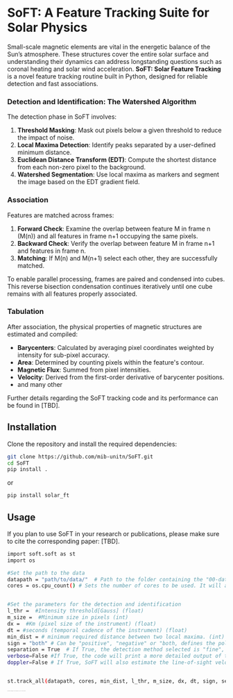 # SoFT: A Feature Tracking Suite for Solar Physics

Small-scale magnetic elements are vital in the energetic balance of the Sun’s atmosphere. These structures cover the entire solar surface and understanding their dynamics can address longstanding questions such as coronal heating and solar wind acceleration. **SoFT: Solar Feature Tracking** is a novel feature tracking routine built in Python, designed for reliable detection and fast associations.

### Detection and Identification: The Watershed Algorithm

The detection phase in SoFT involves:

1. **Threshold Masking**: Mask out pixels below a given threshold to reduce the impact of noise.
2. **Local Maxima Detection**: Identify peaks separated by a user-defined minimum distance.
3. **Euclidean Distance Transform (EDT)**: Compute the shortest distance from each non-zero pixel to the background.
4. **Watershed Segmentation**: Use local maxima as markers and segment the image based on the EDT gradient field.

### Association

Features are matched across frames:

1. **Forward Check**: Examine the overlap between feature M in frame n (M(n)) and all features in frame n+1 occupying the same pixels.
2. **Backward Check**: Verify the overlap between feature M in frame n+1 and features in frame n.
3. **Matching**: If M(n) and M(n+1) select each other, they are successfully matched.

To enable parallel processing, frames are paired and condensed into cubes. This reverse bisection condensation continues iteratively until one cube remains with all features properly associated.

### Tabulation

After association, the physical properties of magnetic structures are estimated and compiled:

- **Barycenters**: Calculated by averaging pixel coordinates weighted by intensity for sub-pixel accuracy.
- **Area**: Determined by counting pixels within the feature's contour.
- **Magnetic Flux**: Summed from pixel intensities.
- **Velocity**: Derived from the first-order derivative of barycenter positions.
- and many other


Further details regarding the SoFT tracking code and its performance can be found in [TBD].

## Installation

Clone the repository and install the required dependencies:

```sh
git clone https://github.com/mib-unitn/SoFT.git
cd SoFT
pip install .
```
or

```sh
pip install solar_ft
```

## Usage

If you plan to use SoFT in your research or publications, please make sure to cite the corresponding paper: [TBD].

```sh
import soft.soft as st
import os

#Set the path to the data
datapath = "path/to/data/"  # Path to the folder containing the "00-data" directory, which should include all the frames in single .fits files.
cores = os.cpu_count() # Sets the number of cores to be used. It will always be selected the minimum between the number of cores available and the number of frames in the data.


#Set the parameters for the detection and identification
l_thr =  #Intensity threshold[Gauss] (float)
m_size =  #Minimum size in pixels (int)
dx =  #Km (pixel size of the instrument) (float)
dt = #seconds (temporal cadence of the instrument) (float)
min_dist = # minimum required distance between two local maxima. (int)
sign = "both" # Can be "positive", "negative" or "both, defines the polarity of the features to be tracked (str)
separation = True  # If True, the detection method selected is "fine", if False, the detection method selected is "coarse". Check the paper for more details on the detection methods (bool)
verbose=False #If True, the code will print a more detailed output of the tracking process (bool)
doppler=False # If True, SoFT will also estimate the line-of-sight velocity within the detected features from separate dopplergram files in the 00b-data folder (bool)


st.track_all(datapath, cores, min_dist, l_thr, m_size, dx, dt, sign, separation, verbose, doppler)
```




<sub><sup><sub><sup><sub><sup><sub><sup><sub><sup><sub><sup><sub><sup><sub><sup> M. Berretti wishes to acknowledge that SoFT could also be interpreted as "So' Francesco Totti" and it's totally ok with it.</sup></sub></sup></sub></sup></sub></sup></sub></sup></sub></sup></sub></sup></sub></sup></sub>
